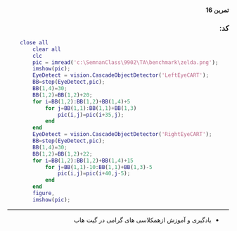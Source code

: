 <div dir="rtl">

#### تمرین 16


### کد:
</div>

```matlab
	close all
		clear all
		clc
		pic = imread('c:\SemnanClass\9902\TA\benchmark\zelda.png');
		imshow(pic);
		EyeDetect = vision.CascadeObjectDetector('LeftEyeCART');
		BB=step(EyeDetect,pic);
		BB(1,4)=30;
		BB(1,2)=BB(1,2)+20;
		for i=BB(1,2):BB(1,2)+BB(1,4)+5
		    for j=BB(1,1):BB(1,1)+BB(1,3)
		        pic(i,j)=pic(i+35,j);
		    end
		end    
		EyeDetect = vision.CascadeObjectDetector('RightEyeCART');
		BB=step(EyeDetect,pic);
		BB(1,4)=30;
		BB(1,2)=BB(1,2)+22;
		for i=BB(1,2):BB(1,2)+BB(1,4)+15
		    for j=BB(1,1)-10:BB(1,1)+BB(1,3)-5
		        pic(i,j)=pic(i+40,j-5);
		    end
		end    
		figure,
		imshow(pic);  

```
---
<div dir="rtl">

-   یادگیری و آموزش ازهمکلاسی های گرامی در گيت هاب  
   
</div>

<div dir="rtl">
